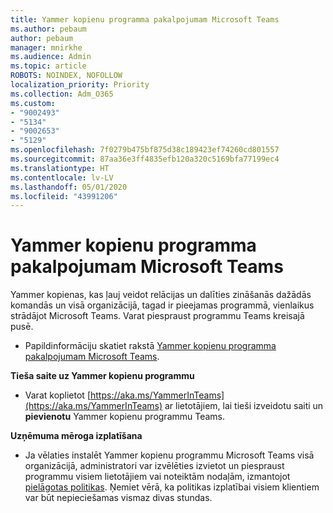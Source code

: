 ```yaml
---
title: Yammer kopienu programma pakalpojumam Microsoft Teams
ms.author: pebaum
author: pebaum
manager: mnirkhe
ms.audience: Admin
ms.topic: article
ROBOTS: NOINDEX, NOFOLLOW
localization_priority: Priority
ms.collection: Adm_O365
ms.custom:
- "9002493"
- "5134"
- "9002653"
- "5129"
ms.openlocfilehash: 7f0279b475bf875d38c189423ef74260cd801557
ms.sourcegitcommit: 87aa36e3ff4835efb120a320c5169bfa77199ec4
ms.translationtype: HT
ms.contentlocale: lv-LV
ms.lasthandoff: 05/01/2020
ms.locfileid: "43991206"
---
```

# <a name="yammer-communities-app-for-microsoft-teams"></a>Yammer kopienu programma pakalpojumam Microsoft Teams

Yammer kopienas, kas ļauj veidot relācijas un dalīties zināšanās dažādās komandās un visā organizācijā, tagad ir pieejamas programmā, vienlaikus strādājot Microsoft Teams. Varat piespraust programmu Teams kreisajā pusē. 

- Papildinformāciju skatiet rakstā [Yammer kopienu programma pakalpojumam Microsoft Teams](https://go.microsoft.com/fwlink/?linkid=2127757&clcid=0x409).

**Tieša saite uz Yammer kopienu programmu**

- Varat koplietot [https://aka.ms/YammerInTeams](https://aka.ms/YammerInTeams) ar lietotājiem, lai tieši izveidotu saiti un **pievienotu** Yammer kopienu programmu Teams.

**Uzņēmuma mēroga izplatīšana**

- Ja vēlaties instalēt Yammer kopienu programmu Microsoft Teams visā organizācijā, administratori var izvēlēties izvietot un piespraust programmu visiem lietotājiem vai noteiktām nodaļām, izmantojot [pielāgotas politikas](https://docs.microsoft.com/microsoftteams/manage-apps). Ņemiet vērā, ka politikas izplatībai visiem klientiem var būt nepieciešamas vismaz divas stundas.
